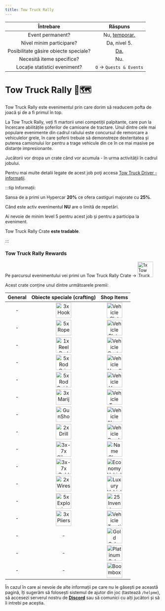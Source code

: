 ```yaml
---
title: Tow Truck Rally
---
```


| Întrebare | Răspuns |
| :-----------: | :-----------: |
| Event permanent? | Nu, [temporar.](./index.md#evenimentele-se-impart-in-3-categorii) |
| Nivel minim participare? | Da, nivel 5. |
| Posibilitate găsire obiecte speciale? | [Da.](#tow-truck-rally-rewards) |
| Necesită iteme specifice? | Nu. |
| Locație statistici eveniment? | `O` -> `Quests & Events` |

# Tow Truck Rally 🚗🗺️

Tow Truck Rally este evenimentul prin care dorim să readucem pofta de joacă şi de a fi primul în top.

La Tow Truck Rally, veți fi martorii unei competiții palpitante, care pun la încercare abilitățile șoferilor de camioane de tractare. Unul dintre cele mai populare evenimente din cadrul raliului este concursul de remorcare a vehiculelor grele, în care șoferii trebuie să demonstreze dexteritatea și puterea camionului lor pentru a trage vehicule din ce în ce mai masive pe distanțe impresionante.

Jucătorii vor dropa un crate când vor acumula <Dinero :amount="390" /> - <Dinero :amount="550" /> în urma activităţii în cadrul jobului.

Pentru mai multe detalii legate de acest job poţi accesa [Tow Truck Driver - informaţii](../jobs/tow-truck-driver).

:::tip Informații:

Sansa de a primi un Hypercar **20%** ce ofera castiguri majorate cu **25%**.

Când este activ evenimentul **NU** are o limită de repetări.

Ai nevoie de minim level 5 pentru acest job şi pentru a participa la eveniment.

Tow Truck Rally Crate **este tradable**.

:::


### Tow Truck Rally Rewards

Pe parcursul evenimentului vei primi un Tow Truck Rally Crate ->  <Image src="https://i.imgur.com/9L806cM.png" alt="1x Tow Truck Rally Crate" width="50" label="1x Tow Truck Rally Crate" />

Acest crate conține unul dintre următoarele premii:

| General | Obiecte speciale (crafting) | Shop Items |
| :-: | :-: | :-: |
| <Dinero :amount="1500" /> - <Dinero :amount="3200" /> | <Image src="https://i.imgur.com/Nts90lm.png" alt="3x Hook" width="50" label="3x Hook" /> | <Image src="https://i.imgur.com/5lCArfs.png" alt="Vehicle Slot" width="50" label="Vehicle Slot" /> |
| <Gold :amount='15' /> - <Gold :amount='150' /> | <Image src="https://i.imgur.com/sADBSSH.png" alt="5x Rope" width="50" label="5x Rope" /> | <Image src="https://ucp.liberty.mp/assets/images/inventory/tickets/vehicle_plate_ticket.png" alt="Vehicle Plate Ticket" width="50" label="Vehicle Plate Ticket" /> | 
| - | <Image src="https://i.imgur.com/6maDBiv.png" alt="1x Reel Rod" width="50" label="1x Reel Rod" /> | <Image src="https://ucp.liberty.mp/assets/images/inventory/tickets/vehicle_custom_color_ticket.png" alt="Vehicle Custom Color Ticket" width="50" label="Vehicle Custom Color Ticket" /> | 
| - | <Image src="https://i.imgur.com/bfXWq32.png" alt="5x Rod Grip" width="50" label="5x Rod Grip" /> | <Image src="https://ucp.liberty.mp/assets/images/inventory/tickets/vehicle_headlights_ticket.png" alt="Vehicle Headlights Ticket" width="50" label="Vehicle Headlights Ticket" /> | 
| - | <Image src="https://i.imgur.com/LAGg1qn.png" alt="5x Rod Guide" width="50" label="5x Rod Guide" /> | <Image src="https://ucp.liberty.mp/assets/images/inventory/tickets/vehicle_horn_ticket.png" alt="Vehicle Horn Ticket" width="50" label="Vehicle Horn Ticket" /> | 
| - | <Image src="https://i.imgur.com/5BvJkhB.png" alt="3x Marijuana Joint" width="50" label="3x Marijuana Joint" /> | <Image src="https://ucp.liberty.mp/assets/images/inventory/tickets/vehicle_tyre_smoke_ticket.png" alt="Vehicle Tyre Smoke Ticket" width="50" label="Vehicle Tyre Smoke Ticket" /> |  
| - | <Image src="https://i.imgur.com/vPxrMab.png" alt="GunShop Pistol" width="50" label="GunShop Pistol" /> | <Image src="https://ucp.liberty.mp/assets/images/inventory/tickets/vehicle_neon_ticket.png" alt="Vehicle Neon Ticket" width="50" label="Vehicle Neon Ticket" /> | 
| - | <Image src="https://i.imgur.com/oXVperm.png" alt="2x Drill" width="50" label="2x Drill" /> | <Image src="https://ucp.liberty.mp/assets/images/inventory/tickets/vehicle_camber_ticket.png" alt="Vehicle Camber Ticket" width="50" label="Vehicle Camber Ticket" /> | |
| - | <Image src="https://i.imgur.com/QGMslrk.png" alt="3x-7x Silver Bar" width="50" label="3x-7x Silver Bar" /> | <Image src="https://ucp.liberty.mp/assets/images/inventory/tickets/name_change_ticket.png" alt="Name Change Ticket" width="50" label="Name Change Ticket" /> | |
| - | <Image src="https://i.imgur.com/JNbL1OR.png" alt="3x-7x Gold Bar" width="50" label="3x-7x Gold Bar" /> | <Image src="https://ucp.liberty.mp/assets/images/inventory/tickets/vehicle_ds_economy_ticket.png" alt="Economy Vehicle Ticket" width="50" label="Economy Vehicle Ticket" /> | |
| - | <Image src="https://i.imgur.com/C6Pj7yU.png" alt="2x Wires" width="50" label="2x Wires" /> | <Image src="https://ucp.liberty.mp/assets/images/inventory/tickets/vehicle_ds_ticket.png" alt="Luxury Vehicle Ticket" width="50" label="Luxury Vehicle Ticket" /> | |
| - | <Image src="https://i.imgur.com/BijpevO.png" alt="5x Explosive" width="50" label="5x Explosive" /> | <Image src="https://ucp.liberty.mp/assets/images/inventory/tickets/inventory_slots_ticket.png" alt="25 Inventory Slots Ticket" width="50" label="25 Inventory Slots Ticket" /> | |
| - | <Image src="https://i.imgur.com/TGIAVQa.png" alt="3x Pliers" width="50" label="3x Pliers" />  | <Image src="https://ucp.liberty.mp/assets/images/inventory/tickets/vehicle_tcs_ticket.png" alt="Vehicle Traction Control Ticket" width="50" label="Vehicle Traction Control Ticket" /> | 
| - | - | <Image src="https://ucp.liberty.mp/assets/images/inventory/tickets/gold_subscription_ticket.png" alt="Gold Subscription Ticket 1 Month" width="50" label="Gold Subscription Ticket 1 Month" /> | |
| - | - | <Image src="https://ucp.liberty.mp/assets/images/inventory/tickets/platinum_subscription_ticket.png" alt="Platinum Subscription Ticket 1 Month" width="50" label="Platinum Subscription Ticket 1 Month" /> |
| - | - | <Image src="https://i.imgur.com/6Dl1QjM.png" alt="Boombox" width="50" label="Boombox" /> |<br>

În cazul în care ai nevoie de alte informații pe care nu le găsești pe această pagină, îți sugerăm să folosești sistemul de ajutor din joc (tastează `/helpme`), să accesezi serverul nostru de [**Discord**](https://liberty.mp/discord) sau să comunici cu alți jucători și să îi intrebi pe aceștia.


